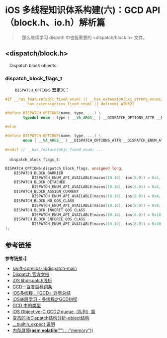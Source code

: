 # iOS 多线程知识体系构建(六)：GCD API（block.h、io.h）解析篇

> &emsp;那么继续学习 dispath 中也挺重要的 <dispatch/block.h> 文件。

## <dispatch/block.h>
&emsp;Dispatch block objects.
### dispatch_block_flags_t
&emsp;
&emsp;`DISPATCH_OPTIONS` 宏定义：
```c++
#if __has_feature(objc_fixed_enum) || __has_extension(cxx_strong_enums) || \
        __has_extension(cxx_fixed_enum) || defined(_WIN32)

#define DISPATCH_OPTIONS(name, type, ...) \
        typedef enum : type { __VA_ARGS__ } __DISPATCH_OPTIONS_ATTR __DISPATCH_ENUM_ATTR name##_t
        
#else

#define DISPATCH_OPTIONS(name, type, ...) \
        enum { __VA_ARGS__ } __DISPATCH_OPTIONS_ATTR __DISPATCH_ENUM_ATTR; typedef type name##_t
        
#endif // __has_feature(objc_fixed_enum) ...
```
&emsp;`dispatch_block_flags_t`:
```c++
DISPATCH_OPTIONS(dispatch_block_flags, unsigned long,
    DISPATCH_BLOCK_BARRIER
            DISPATCH_ENUM_API_AVAILABLE(macos(10.10), ios(8.0)) = 0x1, // 二进制表示每次进一位
    DISPATCH_BLOCK_DETACHED
            DISPATCH_ENUM_API_AVAILABLE(macos(10.10), ios(8.0)) = 0x2,
    DISPATCH_BLOCK_ASSIGN_CURRENT
            DISPATCH_ENUM_API_AVAILABLE(macos(10.10), ios(8.0)) = 0x4,
    DISPATCH_BLOCK_NO_QOS_CLASS
            DISPATCH_ENUM_API_AVAILABLE(macos(10.10), ios(8.0)) = 0x8,
    DISPATCH_BLOCK_INHERIT_QOS_CLASS
            DISPATCH_ENUM_API_AVAILABLE(macos(10.10), ios(8.0)) = 0x10,
    DISPATCH_BLOCK_ENFORCE_QOS_CLASS
            DISPATCH_ENUM_API_AVAILABLE(macos(10.10), ios(8.0)) = 0x20,
);
```


## 参考链接
**参考链接:🔗**
+ [swift-corelibs-libdispatch-main](https://github.com/apple/swift-corelibs-libdispatch)
+ [Dispatch 官方文档](https://developer.apple.com/documentation/dispatch?language=objc)
+ [iOS libdispatch浅析](https://juejin.im/post/6844904143174238221)
+ [GCD--百度百科词条](https://baike.baidu.com/item/GCD/2104053?fr=aladdin)
+ [iOS多线程：『GCD』详尽总结](https://juejin.im/post/6844903566398717960)
+ [iOS底层学习 - 多线程之GCD初探](https://juejin.im/post/6844904096973979656)
+ [GCD 中的类型](https://blog.csdn.net/u011374318/article/details/87870585)
+ [iOS Objective-C GCD之queue（队列）篇](https://www.jianshu.com/p/d0017f74f9ca)
+ [变态的libDispatch结构分析-object结构](https://blog.csdn.net/passerbysrs/article/details/18223845)
+ [__builtin_expect 说明](https://www.jianshu.com/p/2684613a300f)
+ [内存屏障(__asm__ __volatile__("": : :"memory"))](https://blog.csdn.net/whycold/article/details/24549571)
